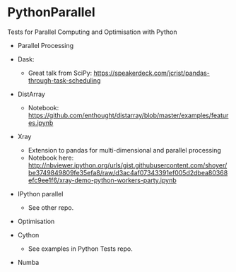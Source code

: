 # PythonParallel
Tests for Parallel Computing and Optimisation with Python

- Parallel Processing
 - Dask:
   - Great talk from SciPy: https://speakerdeck.com/jcrist/pandas-through-task-scheduling
 - DistArray
   - Notebook: https://github.com/enthought/distarray/blob/master/examples/features.ipynb
 - Xray
   - Extension to pandas for multi-dimensional and parallel processing
   - Notebook here: http://nbviewer.ipython.org/urls/gist.githubusercontent.com/shoyer/be3749849809fe35efa8/raw/d3ac4af07343391ef005d2dbea80368efc9ee1f6/xray-demo-python-workers-party.ipynb
 - IPython parallel
   - See other repo.

- Optimisation
 - Cython
   - See examples in Python Tests repo.
 - Numba
